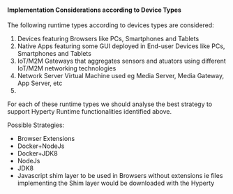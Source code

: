 #### Implementation Considerations according to Device Types

The following runtime types according to devices types are considered:

1. Devices featuring Browsers like PCs, Smartphones and Tablets
1. Native Apps featuring some GUI deployed in End-user Devices like PCs, Smartphones and Tablets
1. IoT/M2M Gateways that aggregates sensors and atuators using different IoT/M2M networking technologies
1. Network Server Virtual Machine used eg Media Server, Media Gateway, App Server, etc
1. 

For each of these runtime types we should analyse the best strategy to support Hyperty Runtime functionalities identified above.

Possible Strategies:
* Browser Extensions
* Docker+NodeJs
* Docker+JDK8
* NodeJs
* JDK8
* Javascript shim layer to be used in Browsers without extensions ie files implementing the Shim layer would be downloaded with the Hyperty


